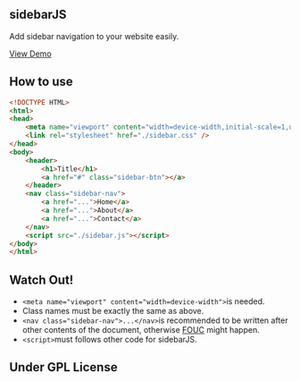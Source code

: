 sidebarJS
-----------------
Add sidebar navigation to your website easily.

[View Demo](http://gallery.hudidit.com/huyueFramework/sidebarJS/)

How to use
---------------
```html
<!DOCTYPE HTML>
<html>
<head>
    <meta name="viewport" content="width=device-width,initial-scale=1,user-scalable=no">
    <link rel="stylesheet" href="./sidebar.css" />
</head>
<body>
    <header>
        <h1>Title</h1>
        <a href="#" class="sidebar-btn"></a>
    </header>
	<nav class="sidebar-nav">
        <a href="...">Home</a>
        <a href="...">About</a>
        <a href="...">Contact</a>
    </nav>
    <script src="./sidebar.js"></script>
</body>
</html>
```
Watch Out!
---------------
- `<meta name="viewport" content="width=device-width">`is needed.
- Class names must be exactly the same as above.
- `<nav class="sidebar-nav">...</nav>`is recommended to be written after other contents of the document, otherwise [FOUC](http://en.wikipedia.org/wiki/Flash_of_unstyled_content) might happen.
- `<script>`must follows other code for sidebarJS.

Under GPL License
-----------------